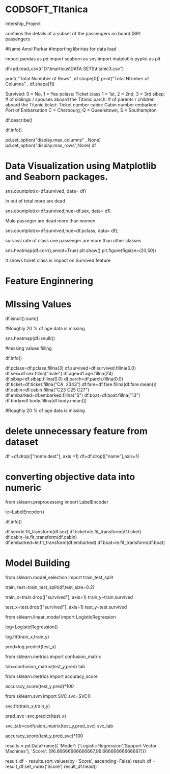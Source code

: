 # CODSOFT_TItanica
Intership_Project

contains the details of a subset of the passengers on board (891 passengers

#Name Amol Purkar 
#Importing libriries for data load 

import pandas as pd
import seaborn as sns
import matplotlib.pyplot as plt

df=pd.read_csv(r"D:\Imarticus\DATA SETS\titanic3.csv")

print( "Total Numbber of Rows" ,df.shape[0])
print("Total  NUmber of Columns" , df.shape[1])

Survived: 0 = No, 1 = Yes
pclass: Ticket class 1 = 1st, 2 = 2nd, 3 = 3rd
sibsp: # of siblings / spouses aboard the Titanic
parch: # of parents / children aboard the Titanic
ticket: Ticket number
cabin: Cabin number
embarked: Port of Embarkation C = Cherbourg, Q = Queenstown, S = Southampton

df.describe()

df.info()



pd.set_option("display.max_columns" , None)
pd.set_option("display.max_rows",None)
df

# Data Visualization using Matplotlib and Seaborn packages.



sns.countplot(x=df.survived, data= df)

In out of total more are dead

sns.countplot(x=df.survived,hue=df.sex, data= df)

Male passeger are dead more than women

sns.countplot(x=df.survived,hue=df.pclass, data= df);

survival rate of class one passenger are more than other classes

sns.heatmap(df.corr(),annot=True)
plt.show()
plt.figure(figsize=(20,50))

It shows ticket class is impact on Survived feature

# Feature Enginnering



# MIssing Values

df.isnull().sum()

#Roughly 20 % of age data is missing

sns.heatmap(df.isnull())

#missing values filling

df.info()

df.pclass=df.pclass.fillna(3)
df.survived=df.survived.fillna(0.0)
df.sex=df.sex.fillna("male")
df.age=df.age.fillna(24)
df.sibsp=df.sibsp.fillna(0.0)
df.parch=df.parch.fillna(0.0)
df.ticket=df.ticket.fillna("CA. 2343")
df.fare=df.fare.fillna(df.fare.mean())
df.cabin=df.cabin.fillna("C23 C25 C27")
df.embarked=df.embarked.fillna("S")
df.boat=df.boat.fillna("13")
df.body=df.body.fillna(df.body.mean())

#Roughly 20 % of age data is missing


# delete unnecessary feature from dataset
df =df.drop(["home.dest"], axis =1)
df=df.drop(["name"],axis=1)

# converting objective data into numeric

from sklearn.preprocessing import LabelEncoder

le=LabelEncoder()

df.info()

df.sex=le.fit_transform(df.sex)
df.ticket=le.fit_transform(df.ticket)
df.cabin=le.fit_transform(df.cabin)
df.embarked=le.fit_transform(df.embarked)
df.boat=le.fit_transform(df.boat)

# Model Building

from sklearn.model_selection import train_test_split

train, test=train_test_split(df,test_size=0.2)

train_x=train.drop(["survived"], axis=1)
train_y=train.survived

test_x=test.drop(["survived"], axis=1)
test_y=test.survived

from sklearn.linear_model import LogisticRegression

log=LogisticRegression()

log.fit(train_x,train_y)



pred=log.predict(test_x)

from sklearn.metrics import confusion_matrix

tab=confusion_matrix(test_y,pred)
tab

from sklearn.metrics import accuracy_score

accuracy_score(test_y,pred)*100

from sklearn.svm import SVC
svc=SVC()

svc.fit(train_x,train_y)


pred_svc=svc.predict(test_x)

svc_tab=confusion_matrix(test_y,pred_svc)
svc_tab

accuracy_score(test_y,pred_svc)*100


results = pd.DataFrame({
    'Model': ['Logistic Regression','Support Vector Machines'],
    'Score': [96.66666666666667,96.66666666666667]})

result_df = results.sort_values(by='Score', ascending=False)
result_df = result_df.set_index('Score')
result_df.head()





